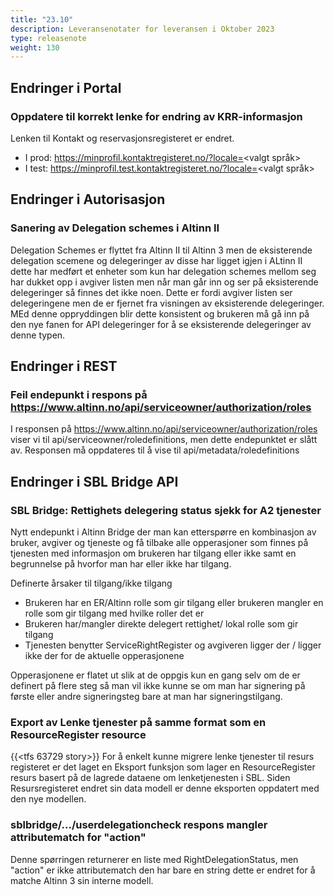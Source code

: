 ```yaml
---
title: "23.10"
description: Leveransenotater for leveransen i Oktober 2023
type: releasenote
weight: 130
---
```


## Endringer i Portal

### Oppdatere til korrekt lenke for endring av KRR-informasjon

Lenken til Kontakt og reservasjonsregisteret er endret.

* I prod: https://minprofil.kontaktregisteret.no/?locale=<valgt språk>
* I test: https://minprofil.test.kontaktregisteret.no/?locale=<valgt språk>

## Endringer i Autorisasjon

### Sanering av Delegation schemes i Altinn II

Delegation Schemes er flyttet fra Altinn II til Altinn 3 men de eksisterende delegation scemene og delegeringer av disse har ligget igjen i ALtinn II dette har medført et enheter som kun har delegation schemes mellom seg har dukket opp i avgiver listen men når man går inn og ser på eksisterende delegeringer så finnes det ikke noen. Dette er fordi avgiver listen ser delegeringene men de er fjernet fra visningen av eksisterende delegeringer. MEd denne oppryddingen blir dette konsistent og brukeren må gå inn på den nye fanen for API delegeringer for å se eksisterende delegeringer av denne typen.

## Endringer i REST

### Feil endepunkt i respons på https://www.altinn.no/api/serviceowner/authorization/roles

I responsen på https://www.altinn.no/api/serviceowner/authorization/roles viser vi til api/serviceowner/roledefinitions, men dette endepunktet er slått av. Responsen må oppdateres til å vise til api/metadata/roledefinitions

## Endringer i SBL Bridge API

### SBL Bridge: Rettighets delegering  status sjekk for A2 tjenester

Nytt endepunkt i Altinn Bridge der man kan etterspørre en kombinasjon av bruker, avgiver og tjeneste og få tilbake alle opperasjoner som finnes på tjenesten med informasjon om brukeren har tilgang eller ikke samt en begrunnelse på hvorfor man har eller ikke har tilgang.
	
Definerte årsaker til tilgang/ikke tilgang
* Brukeren har en ER/Altinn rolle som gir tilgang eller brukeren mangler en rolle som gir tilgang med hvilke roller det er
* Brukeren har/mangler direkte delegert rettighet/ lokal rolle som gir tilgang
* Tjenesten benytter ServiceRightRegister og avgiveren ligger der / ligger ikke der for de aktuelle opperasjonene
	
Opperasjonene er flatet ut slik at de oppgis kun en gang selv om de er definert på flere steg så man vil ikke kunne se om man har signering på første eller andre signeringsteg bare at man har signeringstilgang.

### Export av Lenke tjenester på samme format som en ResourceRegister resource

{{<tfs 63729 story>}} For å enkelt kunne migrere lenke tjenester til resurs registeret er det laget en Eksport funksjon som lager en ResourceRegister resurs basert på de lagrede dataene om lenketjenesten i SBL. Siden Resursregisteret endret sin data modell er denne eksporten oppdatert med den nye modellen.
	
### sblbridge/.../userdelegationcheck respons mangler attributematch for "action"

Denne spørringen returnerer en liste med RightDelegationStatus, men "action" er ikke attributematch den har bare en string dette er endret for å matche Altinn 3 sin interne modell.
 
